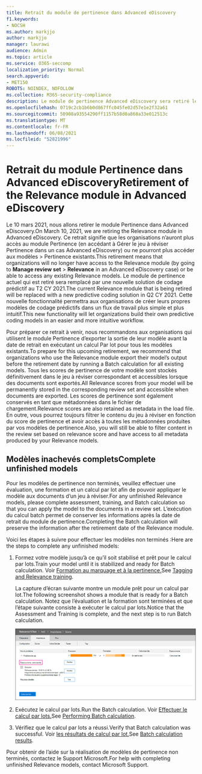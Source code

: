 ```yaml
---
title: Retrait du module de pertinence dans Advanced eDiscovery
f1.keywords:
- NOCSH
ms.author: markjjo
author: markjjo
manager: laurawi
audience: Admin
ms.topic: article
ms.service: O365-seccomp
localization_priority: Normal
search.appverid:
- MET150
ROBOTS: NOINDEX, NOFOLLOW
ms.collection: M365-security-compliance
description: Le module de pertinence Advanced eDiscovery sera retiré le 10 mars 2021. Cet article explique ce qu’il faut faire avant que la pertinence ne soit retirée. Plus précisément, terminez les modèles non terminés en exécutant le calcul Par lot afin de pouvoir conserver les métadonnées du modèle.
ms.openlocfilehash: 0719c2cb1b6b0d867ffc045fe02d57e1e2f32a61
ms.sourcegitcommit: 50908a93554290ff1157b58d0a868a33e012513c
ms.translationtype: MT
ms.contentlocale: fr-FR
ms.lasthandoff: 06/08/2021
ms.locfileid: "52821996"
---
```

# <a name="retirement-of-the-relevance-module-in-advanced-ediscovery"></a><span data-ttu-id="b0b7a-105">Retrait du module Pertinence dans Advanced eDiscovery</span><span class="sxs-lookup"><span data-stu-id="b0b7a-105">Retirement of the Relevance module in Advanced eDiscovery</span></span>

<span data-ttu-id="b0b7a-106">Le 10 mars 2021, nous allons retirer le module Pertinence dans Advanced eDiscovery.</span><span class="sxs-lookup"><span data-stu-id="b0b7a-106">On March 10, 2021, we are retiring the Relevance module in Advanced eDiscovery.</span></span> <span data-ttu-id="b0b7a-107">Ce retrait signifie que les organisations n’auront plus accès au module Pertinence (en accédant à Gérer le jeu à réviser Pertinence dans un cas Advanced eDiscovery) ou ne pourront plus accéder aux modèles  >   Pertinence existants.</span><span class="sxs-lookup"><span data-stu-id="b0b7a-107">This retirement means that organizations will no longer have access to the Relevance module (by going to **Manage review set** > **Relevance** in an Advanced eDiscovery case) or be able to access any existing Relevance models.</span></span> <span data-ttu-id="b0b7a-108">Le module de pertinence actuel qui est retiré sera remplacé par une nouvelle solution de codage prédictif au T2 CY 2021.</span><span class="sxs-lookup"><span data-stu-id="b0b7a-108">The current Relevance module that is being retired will be replaced with a new predictive coding solution in Q2 CY 2021.</span></span> <span data-ttu-id="b0b7a-109">Cette nouvelle fonctionnalité permettra aux organisations de créer leurs propres modèles de codage prédictifs dans un flux de travail plus simple et plus intuitif.</span><span class="sxs-lookup"><span data-stu-id="b0b7a-109">This new functionality will let organizations build their own predictive coding models in an easier and more intuitive workflow.</span></span>

<span data-ttu-id="b0b7a-110">Pour préparer ce retrait à venir, nous recommandons aux organisations qui utilisent le module Pertinence d’exporter la sortie de leur modèle avant la date de retrait en exécutant un calcul Par lot pour tous les modèles existants.</span><span class="sxs-lookup"><span data-stu-id="b0b7a-110">To prepare for this upcoming retirement, we recommend that organizations who use the Relevance module export their model’s output before the retirement date by running a Batch calculation for all existing models.</span></span> <span data-ttu-id="b0b7a-111">Tous les scores de pertinence de votre modèle sont stockés définitivement dans le jeu à réviser correspondant et accessibles lorsque des documents sont exportés.</span><span class="sxs-lookup"><span data-stu-id="b0b7a-111">All Relevance scores from your model will be permanently stored in the corresponding review set and accessible when documents are exported.</span></span> <span data-ttu-id="b0b7a-112">Les scores de pertinence sont également conservés en tant que métadonnées dans le fichier de chargement.</span><span class="sxs-lookup"><span data-stu-id="b0b7a-112">Relevance scores are also retained as metadata in the load file.</span></span> <span data-ttu-id="b0b7a-113">En outre, vous pourrez toujours filtrer le contenu du jeu à réviser en fonction du score de pertinence et avoir accès à toutes les métadonnées produites par vos modèles de pertinence.</span><span class="sxs-lookup"><span data-stu-id="b0b7a-113">Also, you will still be able to filter content in the review set based on relevance score and have access to all metadata produced by your Relevance models.</span></span>

## <a name="complete-unfinished-models"></a><span data-ttu-id="b0b7a-114">Modèles inachevés complets</span><span class="sxs-lookup"><span data-stu-id="b0b7a-114">Complete unfinished models</span></span>

<span data-ttu-id="b0b7a-115">Pour les modèles de pertinence non terminés, veuillez effectuer une évaluation, une formation et un calcul par lot afin de pouvoir appliquer le modèle aux documents d’un jeu à réviser.</span><span class="sxs-lookup"><span data-stu-id="b0b7a-115">For any unfinished Relevance models, please complete assessment, training, and Batch calculation so that you can apply the model to the documents in a review set.</span></span> <span data-ttu-id="b0b7a-116">L’exécution du calcul batch permet de conserver les informations après la date de retrait du module de pertinence.</span><span class="sxs-lookup"><span data-stu-id="b0b7a-116">Completing the Batch calculation will preserve the information after the retirement date of the Relevance module.</span></span>

<span data-ttu-id="b0b7a-117">Voici les étapes à suivre pour effectuer les modèles non terminés :</span><span class="sxs-lookup"><span data-stu-id="b0b7a-117">Here are the steps to complete any unfinished models:</span></span>

1. <span data-ttu-id="b0b7a-118">Formez votre modèle jusqu’à ce qu’il soit stabilisé et prêt pour le calcul par lots.</span><span class="sxs-lookup"><span data-stu-id="b0b7a-118">Train your model until it is stabilized and ready for Batch calculation.</span></span> <span data-ttu-id="b0b7a-119">Voir [Formation au marquage et à la pertinence.](tagging-and-relevance-training-in-advanced-ediscovery.md)</span><span class="sxs-lookup"><span data-stu-id="b0b7a-119">See [Tagging and Relevance training](tagging-and-relevance-training-in-advanced-ediscovery.md).</span></span>

   <span data-ttu-id="b0b7a-120">La capture d’écran suivante montre un module prêt pour un calcul par lot.</span><span class="sxs-lookup"><span data-stu-id="b0b7a-120">The following screenshot shows a module that is ready for a Batch calculation.</span></span> <span data-ttu-id="b0b7a-121">Notez que l’évaluation et la formation sont terminées et que l’étape suivante consiste à exécuter le calcul par lots.</span><span class="sxs-lookup"><span data-stu-id="b0b7a-121">Notice that the Assessment and Training is complete, and the next step is to run Batch calculation.</span></span>

   ![Capture d’écran du modèle prêt pour le calcul par lots](../media/ReadyForBatchCalculation.png)

2. <span data-ttu-id="b0b7a-123">Exécutez le calcul par lots.</span><span class="sxs-lookup"><span data-stu-id="b0b7a-123">Run the Batch calculation.</span></span> <span data-ttu-id="b0b7a-124">Voir [Effectuer le calcul par lots.](track-relevance-analysis-in-advanced-ediscovery.md#performing-batch-calculation)</span><span class="sxs-lookup"><span data-stu-id="b0b7a-124">See [Performing Batch calculation](track-relevance-analysis-in-advanced-ediscovery.md#performing-batch-calculation).</span></span>

3. <span data-ttu-id="b0b7a-125">Vérifiez que le calcul par lots a réussi.</span><span class="sxs-lookup"><span data-stu-id="b0b7a-125">Verify that Batch calculation was successful.</span></span> <span data-ttu-id="b0b7a-126">Voir [les résultats de calcul par lot.](track-relevance-analysis-in-advanced-ediscovery.md#batch-calculation-results)</span><span class="sxs-lookup"><span data-stu-id="b0b7a-126">See [Batch calculation results](track-relevance-analysis-in-advanced-ediscovery.md#batch-calculation-results).</span></span>

<span data-ttu-id="b0b7a-127">Pour obtenir de l’aide sur la réalisation de modèles de pertinence non terminés, contactez le Support Microsoft.</span><span class="sxs-lookup"><span data-stu-id="b0b7a-127">For help with completing unfinished Relevance models, contact Microsoft Support.</span></span>
